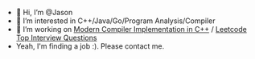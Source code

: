- 👋 Hi, I’m @Jason
- 👀 I’m interested in C++/Java/Go/Program Analysis/Compiler 
- 🌱 I’m working on [Modern Compiler Implementation in C++](https://github.com/JasonNFS/Modern-Compiler-Implementation-in-cpp) / [Leetcode Top Interview Questions](https://github.com/JasonNFS/Leetcode-Top-Interview-Questions) 
- Yeah, I'm finding a job :). Please contact me.

<!---
JasonNFS/JasonNFS is a ✨ special ✨ repository because its `README.md` (this file) appears on your GitHub profile.
You can click the Preview link to take a look at your changes.
--->

